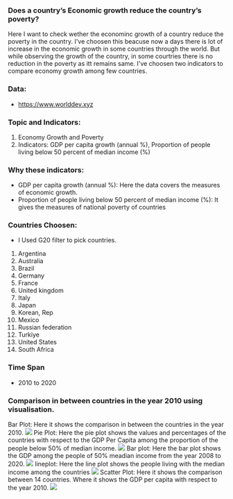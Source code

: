 ### Does a country’s Economic growth reduce the country’s poverty?
Here I want to check wether the econominc growth of a country reduce the poverty in the country. I've choosen this beacuse now a days there is lot of increase in the economic growth in some countries through the world. But while observing the growth of the country, in some courtries there is no reduction in the poverty as itt remains same. I've choosen two indicators to compare economy growth among few countries.  
### Data: 
- https://www.worlddev.xyz
### Topic and Indicators:
1. Economy Growth and Poverty
2. Indicators: GDP per capita growth (annual %), Proportion of people living below 50 percent of median income (%)
### Why these indicators:
- GDP per capita growth (annual %): Here the data covers the measures of economic growth. 
- Proportion of people living below 50 percent of median income (%): It gives the measures of national poverty of countries
### Countries Choosen:
- I Used G20 filter to pick countries.
1. Argentina
2. Australia
3. Brazil
4. Germany
5. France
6. United kingdom
7. Italy
8. Japan
9. Korean, Rep
10. Mexico
11. Russian federation
12. Turkiye
13. United States
14. South Africa
### Time Span
- 2010 to 2020
### Comparison in between countries in the year 2010 using visualisation.
Bar Plot: Here it shows the comparison in between the countries in the year 2010.
<img src = "https://github.com/YHarshitha1997/DATA-690-STATS-FALL-2022/blob/main/data690_world_dev/charts/gdp(2010).png">
Pie Plot: Here the pie plot shows the values and percentages of the countries with respect to the GDP Per Capita among the proportion of the people below 50% of median income.
<img src = "https://github.com/YHarshitha1997/DATA-690-STATS-FALL-2022/blob/main/data690_world_dev/charts/Pie%20plot%20with%20respect%20to%20GDP%20in%20the%20year%202010.png">
Bar plot: Here the bar plot shows the GDP among the people of 50% meadian income from the year 2008 to 2020.
<img src = "https://github.com/YHarshitha1997/DATA-690-STATS-FALL-2022/blob/main/data690_world_dev/charts/gdp%20from%20the%20year(2008-2020)png.png">
lineplot: Here the line plot shows the people living with the median income among the countries
<img src = "https://github.com/YHarshitha1997/DATA-690-STATS-FALL-2022/blob/main/data690_world_dev/charts/lineplot(2008-2020).png">
Scatter Plot: Here it shows the comparison between 14 countries. Where it shows the GDP per capita with respect to the year 2010.
<img src = "https://github.com/YHarshitha1997/DATA-690-STATS-FALL-2022/blob/main/data690_world_dev/charts/gdp%20percapita%20scattrerplot(2010).png">
